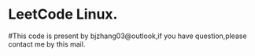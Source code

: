 # LeetCode Linux.
#This code is present by bjzhang03@outlook,if you have question,please contact me by this mail.
